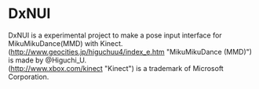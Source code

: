DxNUI
=====

DxNUI is a experimental project to make a pose input interface for MikuMikuDance(MMD) with Kinect.  
(http://www.geocities.jp/higuchuu4/index_e.htm "MikuMikuDance (MMD)") is made by @Higuchi_U.  
(http://www.xbox.com/kinect "Kinect") is a trademark of Microsoft Corporation.  
